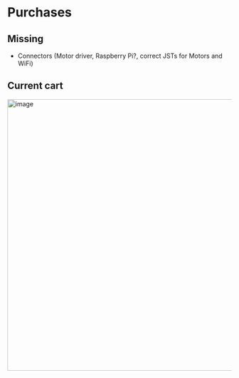 # Purchases

## Missing
- Connectors (Motor driver, Raspberry Pi?, correct JSTs for Motors and WiFi)

## Current cart

<img width="609" alt="image" src="https://user-images.githubusercontent.com/2276327/194328751-459884ed-ed17-43db-8158-d633580239ef.png">
